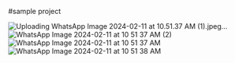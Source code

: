 #sample project


![Uploading WhatsApp Image 2024-02-11 at 10.51.37 AM (1).jpeg…]()
![WhatsApp Image 2024-02-11 at 10 51 37 AM (2)](https://github.com/patwaritukaram/Oraganic-food/assets/95511789/8bf7b5bc-0c7b-4a9e-9b23-cf71f2c2383e)
![WhatsApp Image 2024-02-11 at 10 51 37 AM](https://github.com/patwaritukaram/Oraganic-food/assets/95511789/623acdf9-792f-4c4b-8182-0c26e623ba23)
![WhatsApp Image 2024-02-11 at 10 51 38 AM](https://github.com/patwaritukaram/Oraganic-food/assets/95511789/c2b93cb5-ba7a-41de-8108-fc169a6fd6dd)
